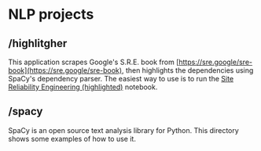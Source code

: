 # NLP projects

## /highlitgher
This application scrapes Google's S.R.E. book from [https://sre.google/sre-book](https://sre.google/sre-book), then highlights the dependencies using SpaCy's dependency parser. The easiest way to use is to run the [Site Reliability Engineering (highlighted)](#highlighter/Site-Reliability-Engineering-(highlighted).ipynb) notebook. 


## /spacy

SpaCy is an open source text analysis library for Python. This directory shows some examples of how to use it. 


